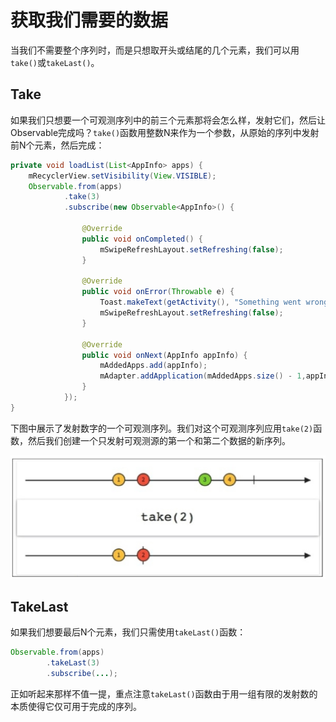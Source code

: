 # 获取我们需要的数据

当我们不需要整个序列时，而是只想取开头或结尾的几个元素，我们可以用`take()`或`takeLast()`。

## Take

如果我们只想要一个可观测序列中的前三个元素那将会怎么样，发射它们，然后让Observable完成吗？`take()`函数用整数N来作为一个参数，从原始的序列中发射前N个元素，然后完成：
```java
private void loadList(List<AppInfo> apps) {
    mRecyclerView.setVisibility(View.VISIBLE);
    Observable.from(apps)
            .take(3)
            .subscribe(new Observable<AppInfo>() {

                @Override
                public void onCompleted() {
                    mSwipeRefreshLayout.setRefreshing(false);
                }

                @Override
                public void onError(Throwable e) {
                    Toast.makeText(getActivity(), "Something went wrong!", Toast.LENGTH_SHORT).show();
                    mSwipeRefreshLayout.setRefreshing(false);
                }

                @Override
                public void onNext(AppInfo appInfo) {
                    mAddedApps.add(appInfo); 
                    mAdapter.addApplication(mAddedApps.size() - 1,appInfo);
                }
            });
}
```
下图中展示了发射数字的一个可观测序列。我们对这个可观测序列应用`take(2)`函数，然后我们创建一个只发射可观测源的第一个和第二个数据的新序列。

![](chapter4_2.png)

## TakeLast

如果我们想要最后N个元素，我们只需使用`takeLast()`函数：
```java
Observable.from(apps)
        .takeLast(3)
        .subscribe(...);
```
正如听起来那样不值一提，重点注意`takeLast()`函数由于用一组有限的发射数的本质使得它仅可用于完成的序列。

























